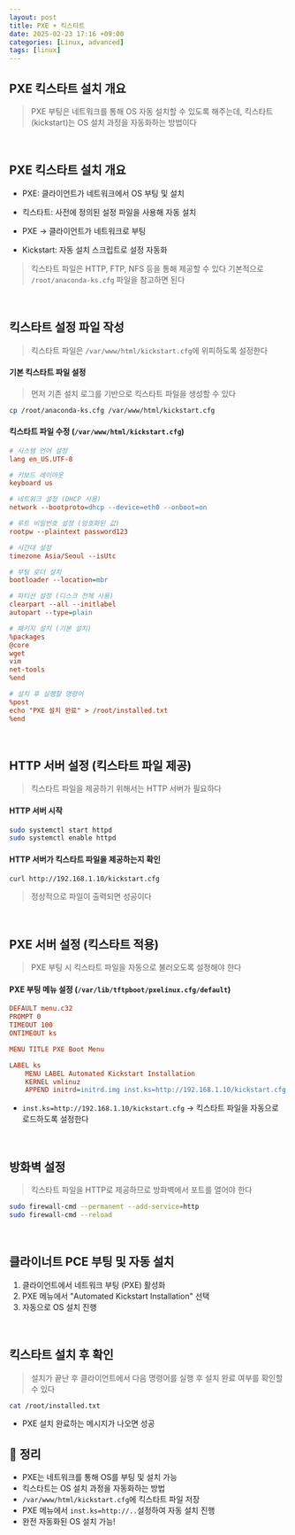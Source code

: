 ```yaml
---
layout: post
title: PXE + 킥스타트 
date: 2025-02-23 17:16 +09:00
categories: [Linux, advanced]
tags: [linux]     
---
```


## PXE 킥스타트 설치 개요
> PXE 부팅은 네트워크를 통해 OS 자동 설치할 수 있도록 해주는데, 킥스타트(kickstart)는 OS 설치 과정을 자동화하는 방법이다

<br>

## PXE 킥스타트 설치 개요

- PXE: 클라이언트가 네트워크에서 OS 부팅 및 설치
- 킥스타트: 사전에 정의된 설정 파일을 사용해 자동 설치

- PXE -> 클라이언트가 네트워크로 부팅
- Kickstart: 자동 설치 스크립트로 설정 자동화

> 킥스타트 파일은 HTTP, FTP, NFS 등을 통해 제공할 수 있다
> 기본적으로 `/root/anaconda-ks.cfg` 파일을 참고하면 된다

<br>

## 킥스타트 설정 파일 작성
> 킥스타트 파일은 `/var/www/html/kickstart.cfg`에 위피하도록 설정한다

#### 기본 킥스타트 파일 설정
> 먼저 기존 설치 로그를 기반으로 킥스타트 파일을 생성할 수 있다

```bash
cp /root/anaconda-ks.cfg /var/www/html/kickstart.cfg
```

#### 킥스타트 파일 수정 (`/var/www/html/kickstart.cfg`)

```ini
# 시스템 언어 설정
lang en_US.UTF-8

# 키보드 레이아웃
keyboard us

# 네트워크 설정 (DHCP 사용)
network --bootproto=dhcp --device=eth0 --onboot=on

# 루트 비밀번호 설정 (암호화된 값)
rootpw --plaintext password123

# 시간대 설정
timezone Asia/Seoul --isUtc

# 부팅 로더 설치
bootloader --location=mbr

# 파티션 설정 (디스크 전체 사용)
clearpart --all --initlabel
autopart --type=plain

# 패키지 설치 (기본 설치)
%packages
@core
wget
vim
net-tools
%end

# 설치 후 실행할 명령어
%post
echo "PXE 설치 완료" > /root/installed.txt
%end
```

<br>

## HTTP 서버 설정 (킥스타트 파일 제공)
> 킥스타트 파일을 제공하기 위해서는 HTTP 서버가 필요하다

#### HTTP 서버 시작

```bash
sudo systemctl start httpd
sudo systemctl enable httpd
```

#### HTTP 서버가 킥스타트 파일을 제공하는지 확인

```bash
curl http://192.168.1.10/kickstart.cfg
```

> 정상적으로 파일이 출력되면 성공이다

<br>

## PXE 서버 설정 (킥스타트 적용)
> PXE 부팅 시 킥스타트 파일을 자동으로 불러오도록 설정해야 한다

#### PXE 부팅 메뉴 설정 (`/var/lib/tftpboot/pxelinux.cfg/default`)

```ini
DEFAULT menu.c32
PROMPT 0
TIMEOUT 100
ONTIMEOUT ks

MENU TITLE PXE Boot Menu

LABEL ks
    MENU LABEL Automated Kickstart Installation
    KERNEL vmlinuz
    APPEND initrd=initrd.img inst.ks=http://192.168.1.10/kickstart.cfg
```

- `inst.ks=http://192.168.1.10/kickstart.cfg` -> 킥스타트 파일을 자동으로 로드하도록 설정한다


<br>

## 방화벽 설정

> 킥스타트 파일을 HTTP로 제공하므로 방화벽에서 포트를 열어야 한다

```bash
sudo firewall-cmd --permanent --add-service=http
sudo firewall-cmd --reload
```

<br>

## 클라이너트 PCE 부팅 및 자동 설치
1. 클라이언트에서 네트워크 부팅 (PXE) 활성화
2. PXE 메뉴에서 "Automated Kickstart Installation" 선택
3. 자동으로 OS 설치 진행 

<br>

## 킥스타트 설치 후 확인
> 설치가 끝난 후 클라이언트에서 다음 명령어를 실행 후 설치 완료 여부를 확인할 수 있다

```bash
cat /root/installed.txt
```

- PXE 설치 완료하는 메시지가 나오면 성공


## 🎯 정리
- PXE는 네트워크를 통해 OS를 부팅 및 설치 가능
- 킥스타트는 OS 설치 과정을 자동화하는 방법
- `/var/www/html/kickstart.cfg`에 킥스타트 파일 저장
- PXE 메뉴에서 `inst.ks=http://..`설정하여 자동 설치 진행
- 완전 자동화된 OS 설치 가능!
